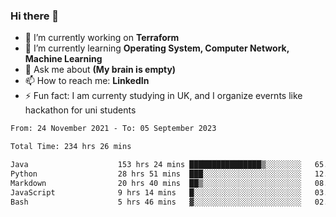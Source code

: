 ### Hi there 👋
- 🔭 I’m currently working on **Terraform**
- 🌱 I’m currently learning **Operating System, Computer Network, Machine Learning**
- 💬 Ask me about **(My brain is empty)**
- 📫 How to reach me: **LinkedIn**
- ⚡ Fun fact: I am currenty studying in UK, and I organize evernts like hackathon for uni students

<!--START_SECTION:waka-->

```txt
From: 24 November 2021 - To: 05 September 2023

Total Time: 234 hrs 26 mins

Java                    153 hrs 24 mins ████████████████▒░░░░░░░░   65.44 %
Python                  28 hrs 51 mins  ███░░░░░░░░░░░░░░░░░░░░░░   12.31 %
Markdown                20 hrs 40 mins  ██▒░░░░░░░░░░░░░░░░░░░░░░   08.82 %
JavaScript              9 hrs 14 mins   █░░░░░░░░░░░░░░░░░░░░░░░░   03.94 %
Bash                    5 hrs 46 mins   ▓░░░░░░░░░░░░░░░░░░░░░░░░   02.46 %
```

<!--END_SECTION:waka-->
